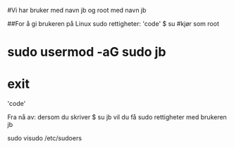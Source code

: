 #Vi har bruker med navn jb og root med navn jb


##For å gi brukeren på Linux sudo rettigheter:
'code'
$ su #kjør som root
# sudo usermod -aG sudo jb
# exit
'code'

Fra nå av: dersom du skriver 
$ su jb
vil du få sudo rettigheter med brukeren jb

sudo visudo /etc/sudoers
